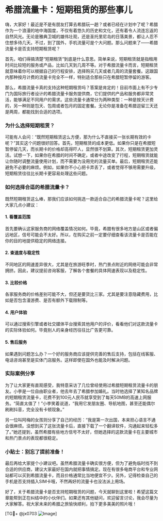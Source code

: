 # 希腊流量卡：短期租赁的那些事儿

嗨，大家好！最近是不是有朋友打算去希腊玩一趟？或者已经在计划中了呢？希腊作为一个浪漫的地中海国度，不仅有着悠久的历史和文化，还有着令人流连忘返的自然风光。无论是雅典卫城的雄伟壮观，还是圣托里尼岛的日落美景，都让人忍不住想多待几天。不过，到了国外，手机流量可是个大问题。那么问题来了——希腊流量卡是否支持短期租赁呢？

首先，咱们得搞清楚“短期租赁”到底是什么意思。简单来说，短期租赁就是指租用时间比较短的服务或产品，比如几天到几周不等。对于希腊流量卡而言，短期租赁就意味着你可以根据自己的行程安排，选择购买几天或者几周的流量套餐。这跟国内那种按月计费的流量卡完全不一样，特别适合那些只在希腊短暂停留的游客。

那么，希腊流量卡真的支持这种短期租赁吗？答案是肯定的！目前市面上有不少专门为国际旅行者设计的希腊流量卡服务提供商，它们提供的产品和服务都非常灵活，能够满足不同用户的需求。这些流量卡通常分为两种类型：一种是按天计费的，另一种则是包天、包周或者包月的固定套餐。无论你是准备在希腊逗留三天还是两周，都能找到合适的选项。

### 为什么选择短期租赁？

可能有人会问：“既然短期租赁这么方便，那为什么不直接买一张长期有效的卡呢？”其实这个问题很好回答。首先，短期租赁的成本更低。如果你只是在希腊短暂停留几天，而长期卡的价格却高得吓人，显然很不划算。其次，短期租赁更加灵活。试想一下，如果你在希腊的时间不确定，或者中途改变了行程，短期租赁就能让你随时调整流量使用计划，而不需要为没用完的流量买单。最后，短期租赁还能避免不必要的麻烦。例如，如果你不小心把卡弄丢了，或者觉得不够用需要升级，短期租赁往往比长期卡更容易处理这些问题。

### 如何选择合适的希腊流量卡？

既然短期租赁这么棒，那我们应该如何挑选一款适合自己的希腊流量卡呢？这里给大家几点小建议：

#### 1. **看覆盖范围**
   首先要确认这家服务商的网络覆盖情况如何。毕竟，希腊有很多地方是山区或者偏远地区，信号可能会不太好。所以，在购买之前一定要仔细查看该流量卡是否能在你的目的地提供稳定的网络连接。

#### 2. **查速度与稳定性**
   不同地区的网速差异很大，尤其是在旅游旺季时，热门景点附近的网络可能会非常拥挤。因此，建议提前咨询客服，了解各个套餐的具体网速表现以及稳定性。

#### 3. **比较价格**
   各家服务商的价格差别可能不大，但还是要货比三家。尤其是要注意隐藏费用，比如是否包含漫游费、是否有额外下载限制等。

#### 4. **用户体验**
   可以通过搜索引擎或者社交媒体平台搜索其他用户的评价，看看他们对这款流量卡的实际体验如何。毕竟别人的亲身经历往往比广告更可靠。

#### 5. **售后服务**
   如果遇到问题怎么办？一个好的服务商应该提供完善的售后支持，包括在线客服、电话咨询甚至是实体门店服务。这样即使在国外也能及时解决问题。

### 实际案例分享

为了让大家更有直观感受，我特意采访了几位曾经使用过希腊短期租赁流量卡的朋友。小李是一位自由职业者，他去年去了希腊参加婚礼。当时他选择了某知名品牌的短期租赁流量卡，花费不到100元人民币就享受到了每天50MB的高速上网服务。“简直太值了！”小李笑着说道，“我用它发朋友圈、导航地图，甚至还能偶尔刷刷抖音，完全没有卡顿现象。”

另一位叫阿梅的女孩则分享了自己的经历：“我是第一次出国，本来担心语言不通会很麻烦。没想到买了这张流量卡后，直接下载了一个翻译软件，沟通起来轻松多了。”她还提到，虽然希腊有些地方信号不太好，但她选择的这款流量卡在主要城市和热门景点的表现都很稳定。

### 小贴士：别忘了提前准备！

最后再给大家提个小建议吧。虽然希腊流量卡确实很方便，但为了避免临时找不到合适的供应商，建议大家最好在国内就把事情搞定。现在有很多电商平台和专业网站都可以买到希腊流量卡，而且价格通常比当地便宜不少。另外，记得检查自己的手机是否支持插入SIM卡哦，不然再好的流量卡也没法派上用场。

好了，关于希腊流量卡是否支持短期租赁的问题，今天就聊到这里啦！希望这篇文章能帮到正在纠结中的小伙伴们。如果还有其他疑问，欢迎留言讨论，我会尽量为大家解答。祝大家未来的希腊之旅愉快顺利，拍下更多美美的照片哦！

[TG💪+ @jx0703 ![Image](https://github.com/user-attachments/assets/dbca1d08-cadb-493c-b0ec-ad6f7a83f270)]